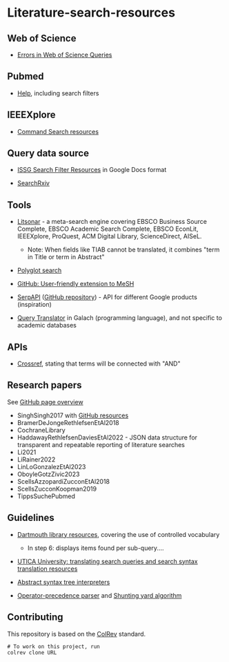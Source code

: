 # Literature-search-resources

## Web of Science

- [Errors in Web of Science Queries](https://images.webofknowledge.com/WOKRS528R6/help/TCT/ht_errors.html)

## Pubmed

- [Help](https://pubmed.ncbi.nlm.nih.gov/help/), including search filters

## IEEEXplore

- [Command Search resources](https://ieeexplore.ieee.org/Xplorehelp/searching-ieee-xplore/command-search)

## Query data source

- [ISSG Search Filter Resources](https://sites.google.com/a/york.ac.uk/issg-search-filters-resource/home/ai?authuser=0) in Google Docs format

- [SearchRxiv](https://www.cabidigitallibrary.org/journal/searchrxiv)

## Tools

- [Litsonar](https://litsonar.com/) - a meta-search engine covering EBSCO Business Source Complete, EBSCO Academic Search Complete, EBSCO EconLit, IEEEXplore, ProQuest, ACM Digital Library, ScienceDirect, AISeL.

    - Note: When fields like TIAB cannot be translated, it combines "term in Title or term in Abstract"

- [Polyglot search](https://sr-accelerator.com/#/polyglot)

- [GitHub: User-friendly extension to MeSH](https://github.com/dhimmel/mesh)

- [SerpAPI](https://serpapi.com/) ([GitHub repository](https://github.com/serpapi/google-search-results-python)) - API for different Google products (inspiration)

- [Query Translator](https://github.com/netgen/query-translator) in Galach (programming language), and not specific to academic databases

## APIs

- [Crossref](https://api.crossref.org/swagger-ui/index.html#/Works/get_works), stating that terms will be connected with "AND"

## Research papers

See [GitHub page overview](https://digital-work-lab.github.io/literature-search-resources/)

- SinghSingh2017 with [GitHub resources](https://github.com/pv-singh/DLs-for-SLRs)
- BramerDeJongeRethlefsenEtAl2018
- CochraneLibrary
- HaddawayRethlefsenDaviesEtAl2022 - JSON data structure for transparent and repeatable reporting of literature searches
- Li2021
- LiRainer2022
- LinLoGonzalezEtAl2023
- OboyleGotzZivic2023
- ScellsAzzopardiZucconEtAl2018
- ScellsZucconKoopman2019
- TippsSuchePubmed

## Guidelines

- [Dartmouth library resources](https://researchguides.dartmouth.edu/TDI-MPH/search-pubmed), covering the use of controlled vocabulary
    - In step 6: displays items found per sub-query....

- [UTICA University: translating search queries and search syntax translation resources](https://utica.libguides.com/c.php?g=960363&p=6934102)

- [Abstract syntax tree interpreters](https://ruslanspivak.com/lsbasi-part7/)

- [Operator-precedence parser](https://en.wikipedia.org/wiki/Operator-precedence_parser) and [Shunting yard algorithm](https://en.wikipedia.org/wiki/Shunting_yard_algorithm)


## Contributing

This repository is based on the [ColRev](https://github.com/CoLRev-Environment/colrev) standard.

```
# To work on this project, run
colrev clone URL
```
